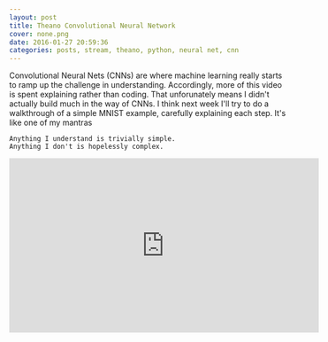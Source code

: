 ```yaml
---
layout: post
title: Theano Convolutional Neural Network
cover: none.png
date: 2016-01-27 20:59:36 
categories: posts, stream, theano, python, neural net, cnn
---
```


Convolutional Neural Nets (CNNs) are where machine learning really starts to ramp up the challenge in understanding.  Accordingly, more of this video is spent explaining rather than coding.  That unforunately means I didn't actually build much in the way of CNNs.  I think next week I'll try to do a walkthrough of a simple MNIST example, carefully explaining each step.  It's like one of my mantras

```
Anything I understand is trivially simple.
Anything I don't is hopelessly complex.
```

<iframe width="560" height="315" src="https://www.youtube.com/embed/irDl__ZE3nk" frameborder="0"> </iframe>

